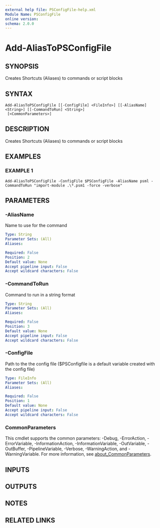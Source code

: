 ```yaml
---
external help file: PSConfigFile-help.xml
Module Name: PSConfigFile
online version:
schema: 2.0.0
---
```


# Add-AliasToPSConfigFile

## SYNOPSIS
Creates Shortcuts (Aliases) to commands or script blocks

## SYNTAX

```
Add-AliasToPSConfigFile [[-ConfigFile] <FileInfo>] [[-AliasName] <String>] [[-CommandToRun] <String>]
 [<CommonParameters>]
```

## DESCRIPTION
Creates Shortcuts (Aliases) to commands or script blocks

## EXAMPLES

### EXAMPLE 1
```
Add-AliasToPSConfigFile -ConfigFile $PSConfigFile -AliasName psml -CommandToRun "import-module .\*.psm1 -force -verbose"
```

## PARAMETERS

### -AliasName
Name to use for the command

```yaml
Type: String
Parameter Sets: (All)
Aliases:

Required: False
Position: 2
Default value: None
Accept pipeline input: False
Accept wildcard characters: False
```

### -CommandToRun
Command to run in a string format

```yaml
Type: String
Parameter Sets: (All)
Aliases:

Required: False
Position: 3
Default value: None
Accept pipeline input: False
Accept wildcard characters: False
```

### -ConfigFile
Path to the the config file ($PSConfigfile is a default variable created with the config file)

```yaml
Type: FileInfo
Parameter Sets: (All)
Aliases:

Required: False
Position: 1
Default value: None
Accept pipeline input: False
Accept wildcard characters: False
```

### CommonParameters
This cmdlet supports the common parameters: -Debug, -ErrorAction, -ErrorVariable, -InformationAction, -InformationVariable, -OutVariable, -OutBuffer, -PipelineVariable, -Verbose, -WarningAction, and -WarningVariable. For more information, see [about_CommonParameters](http://go.microsoft.com/fwlink/?LinkID=113216).

## INPUTS

## OUTPUTS

## NOTES

## RELATED LINKS
